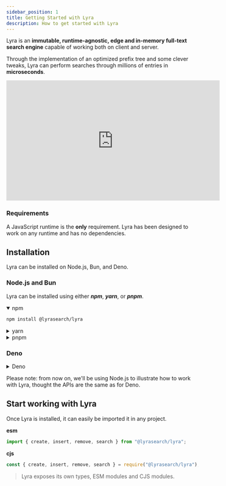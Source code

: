 ```yaml
---
sidebar_position: 1
title: Getting Started with Lyra
description: How to get started with Lyra
---
```


Lyra is an **immutable, runtime-agnostic, edge and in-memory full-text search
engine** capable of working both on client and server.

Through the implementation of an optimized prefix tree and some clever tweaks,
Lyra can perform searches through millions of entries in **microseconds**.

<iframe width="560" height="315" src="https://www.youtube.com/embed/MGpwKsdZmG0" title="YouTube video player" frameborder="0" allow="accelerometer; autoplay; clipboard-write; encrypted-media; gyroscope; picture-in-picture" allowfullscreen></iframe>

### Requirements

A JavaScript runtime is the **only** requirement. Lyra has been designed to work
on any runtime and has no dependencies.

## Installation

Lyra can be installed on Node.js, Bun, and Deno.

### Node.js and Bun

Lyra can be installed using either _**npm**_, _**yarn**_, or _**pnpm**_.

<details open><summary>npm</summary>

```bash
npm install @lyrasearch/lyra
```

</details>

<details><summary>yarn</summary>

```bash
yarn add @lyrasearch/lyra
```

</details>

<details><summary>pnpm</summary>

```bash
pnpm add @lyrasearch/lyra
```

</details>

### Deno

<details>
<summary>Deno</summary>

```js
import * as lyra from "https://deno.land/x/lyra@0.0.4/src/lyra.ts";
```

</details>

Please note: from now on, we'll be using Node.js to illustrate how to work with
Lyra, thought the APIs are the same as for Deno.

## Start working with Lyra

Once Lyra is installed, it can easily be imported it in any project.

**esm**

```js
import { create, insert, remove, search } from "@lyrasearch/lyra";
```

**cjs**

```js
const { create, insert, remove, search } = require("@lyrasearch/lyra");
```

> Lyra exposes its own types, ESM modules and CJS modules.
